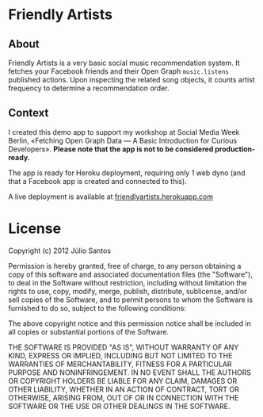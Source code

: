 # Friendly Artists  

## About

Friendly Artists is a very basic social music recommendation system. It fetches your Facebook friends and their Open Graph `music.listens` published actions. Upon inspecting the related song objects, it counts artist frequency to determine a recommendation order.

## Context

I created this demo app to support my workshop at Social Media Week Berlin, «Fetching Open Graph Data — A Basic Introduction for Curious Developers». **Please note that the app is not to be considered production-ready.**

The app is ready for Heroku deployment, requiring only 1 web dyno (and that a Facebook app is created and connected to this).

A live deployment is available at [friendlyartists.herokuapp.com](http://friendlyartists.herokuapp.com)

# License

Copyright (c) 2012 Júlio Santos

Permission is hereby granted, free of charge, to any person obtaining a copy of this software and associated documentation files (the "Software"), to deal in the Software without restriction, including without limitation the rights to use, copy, modify, merge, publish, distribute, sublicense, and/or sell copies of the Software, and to permit persons to whom the Software is furnished to do so, subject to the following conditions:

The above copyright notice and this permission notice shall be included in all copies or substantial portions of the Software.

THE SOFTWARE IS PROVIDED "AS IS", WITHOUT WARRANTY OF ANY KIND, EXPRESS OR IMPLIED, INCLUDING BUT NOT LIMITED TO THE WARRANTIES OF MERCHANTABILITY, FITNESS FOR A PARTICULAR PURPOSE AND NONINFRINGEMENT. IN NO EVENT SHALL THE AUTHORS OR COPYRIGHT HOLDERS BE LIABLE FOR ANY CLAIM, DAMAGES OR OTHER LIABILITY, WHETHER IN AN ACTION OF CONTRACT, TORT OR OTHERWISE, ARISING FROM, OUT OF OR IN CONNECTION WITH THE SOFTWARE OR THE USE OR OTHER DEALINGS IN THE SOFTWARE.
